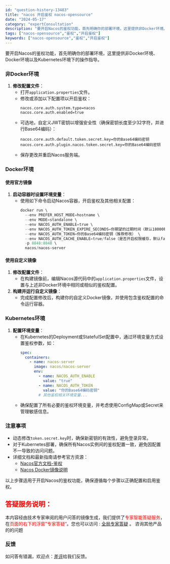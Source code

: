 ```yaml
---
id: "question-history-13483"
title: "nacos 开启鉴权 nacos-opensource"
date: "2024-05-17"
category: "expertConsultation"
description: "要开启Nacos的鉴权功能，首先明确你的部署环境，这里提供非Docker环境、Docker环境以及Kubernetes环境下的操作指导。### 非Docker环境1. **修改配置文件**：   - 打开`application.properties`文件。   - 修改或添加以下配置项以开启鉴权："
tags: ["nacos-opensource","鉴权","开启鉴权"]
keywords: ["nacos-opensource","鉴权","开启鉴权"]
---
```


要开启Nacos的鉴权功能，首先明确你的部署环境，这里提供非Docker环境、Docker环境以及Kubernetes环境下的操作指导。

### 非Docker环境

1. **修改配置文件**：
   - 打开`application.properties`文件。
   - 修改或添加以下配置项以开启鉴权：
     ```properties
     nacos.core.auth.system.type=nacos
     nacos.core.auth.enabled=true
     ```
   - 可选地，自定义JWT密钥以增强安全性（确保密钥长度至少32字符，并进行Base64编码）：
     ```properties
     nacos.core.auth.default.token.secret.key=你的Base64编码密钥
     nacos.core.auth.plugin.nacos.token.secret.key=你的Base64编码密钥
     ```
   - 保存更改并重启Nacos服务端。

### Docker环境

#### 使用官方镜像

1. **启动容器时设置环境变量**：
   - 使用如下命令启动Nacos容器，开启鉴权及其他相关配置：
     ```powershell
     docker run \
       --env PREFER_HOST_MODE=hostname \
       --env MODE=standalone \
       --env NACOS_AUTH_ENABLE=true \
       --env NACOS_AUTH_TOKEN_EXPIRE_SECONDS=你期望的过期时间（默认18000秒） \
       --env NACOS_AUTH_TOKEN=你的Base64编码密钥（推荐修改） \
       --env NACOS_AUTH_CACHE_ENABLE=true/false（是否开启权限缓存，默认false） \
       -p 8848:8848 \
       nacos/nacos-server
     ```

#### 使用自定义镜像

1. **修改配置文件**：
   - 在构建镜像前，编辑Nacos源代码中的`application.properties`文件，设置与上述非Docker环境中相同或相似的鉴权配置。
2. **构建并运行自定义镜像**：
   - 完成配置修改后，构建你的自定义Docker镜像，并使用包含鉴权配置的命令运行容器。

### Kubernetes环境

1. **配置环境变量**：
   - 在Kubernetes的Deployment或StatefulSet配置中，通过环境变量方式设置鉴权参数，如：
     ```yaml
     spec:
       containers:
         - name: nacos-server
           image: nacos/nacos-server
           env:
             - name: NACOS_AUTH_ENABLE
               value: "true"
             - name: NACOS_AUTH_TOKEN
               value: "你的Base64编码密钥"
             # 其他鉴权相关环境变量...
     ```
   - 确保配置了所有必要的鉴权环境变量，并考虑使用ConfigMap或Secret来管理敏感信息。

### 注意事项

- 动态修改`token.secret.key`时，确保新密钥的有效性，避免登录异常。
- 对于Kubernetes部署，确保所有Nacos实例间的鉴权配置一致，避免因配置不一导致的访问问题。
- 详细文档和最新指南请参考官方资源：
  - [Nacos官方文档-鉴权](https://nacos.io/docs/latest/guide/user/auth/)
  - [Nacos Docker镜像说明](https://github.com/nacos-group/nacos-docker)
  
以上步骤适用于开启Nacos的鉴权功能，确保遵循每个步骤以正确配置和启用鉴权。
## <font color="#FF0000">答疑服务说明：</font> 

本内容经由技术专家审阅的用户问答的镜像生成，我们提供了<font color="#FF0000">专家智能答疑服务</font>，在<font color="#FF0000">页面的右下的浮窗”专家答疑“</font>。您也可以访问 : [全局专家答疑](https://opensource.alibaba.com/chatBot) 。 咨询其他产品的的问题

### 反馈
如问答有错漏，欢迎点：[差评](https://ai.nacos.io/user/feedbackByEnhancerGradePOJOID?enhancerGradePOJOId=13908)给我们反馈。
